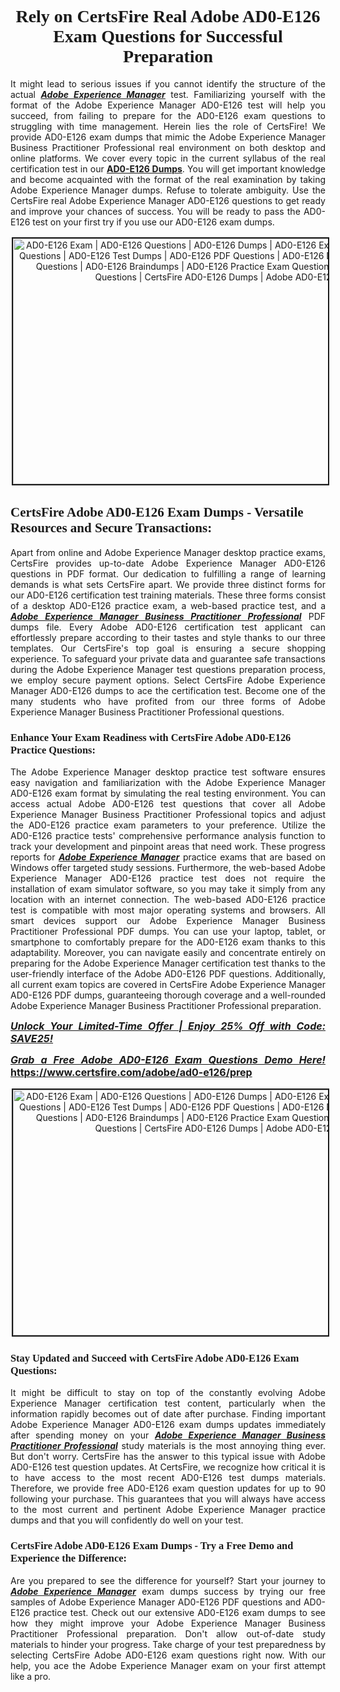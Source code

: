 <h1 style="text-align: center;"><strong><span style="display:block; color:#Black; "><span style="font-family:Tahoma,Times,serif;">Rely on CertsFire Real Adobe AD0-E126 Exam Questions for Successful Preparation</span></span></strong></h1>

<p style="text-align:justify">It might lead to serious issues if you cannot identify the structure of the actual <u><em><strong>Adobe Experience Manager</strong></em></u> test. Familiarizing yourself with the format of the Adobe Experience Manager AD0-E126 test will help you succeed, from failing to prepare for the AD0-E126 exam questions to struggling with time management. Herein lies the role of CertsFire! We provide AD0-E126 exam dumps that mimic the Adobe Experience Manager Business Practitioner Professional real environment on both desktop and online platforms. We cover every topic in the current syllabus of the real certification test in our <strong><a href="https://www.certsfire.com/adobe/ad0-e126/prep">AD0-E126 Dumps</a></strong>. You will get important knowledge and become acquainted with the format of the real examination by taking Adobe Experience Manager dumps. Refuse to tolerate ambiguity. Use the CertsFire real Adobe Experience Manager AD0-E126 questions to get ready and improve your chances of success. You will be ready to pass the AD0-E126 test on your first try if you use our AD0-E126 exam dumps.</p>

<p style="text-align: center;"><img alt="AD0-E126 Exam | AD0-E126 Questions | AD0-E126 Dumps | AD0-E126 Exam Dumps | AD0-E126 Exam Questions | AD0-E126 Test Dumps | AD0-E126 PDF Questions | AD0-E126 Dumps PDF | AD0-E126 Test Questions | AD0-E126 Braindumps | AD0-E126 Practice Exam Questions | AD0-E126 Exam PDF Questions | CertsFire AD0-E126 Dumps | Adobe AD0-E126 Dumps" src="https://i.imgur.com/SYzw28Y.jpeg" style="width: 700px; height: 393px; border-width: 2px; border-style: solid; margin: 2px;" /></p>

<h2><strong><span style="display:block; color:#Black; "><span style="font-family:Tahoma,Times,serif;">CertsFire Adobe AD0-E126 Exam Dumps - Versatile Resources and Secure Transactions:</span></span></strong></h2>

<p style="text-align:justify">Apart from online and Adobe Experience Manager desktop practice exams, CertsFire provides up-to-date Adobe Experience Manager AD0-E126 questions in PDF format. Our dedication to fulfilling a range of learning demands is what sets CertsFire apart. We provide three distinct forms for our AD0-E126 certification test training materials. These three forms consist of a desktop AD0-E126 practice exam, a web-based practice test, and a <u><strong><em>Adobe Experience Manager Business Practitioner Professional</em></strong></u> PDF dumps file. Every Adobe AD0-E126 certification test applicant can effortlessly prepare according to their tastes and style thanks to our three templates. Our CertsFire's top goal is ensuring a secure shopping experience. To safeguard your private data and guarantee safe transactions during the Adobe Experience Manager test questions preparation process, we employ secure payment options. Select CertsFire Adobe Experience Manager AD0-E126 dumps to ace the certification test. Become one of the many students who have profited from our three forms of Adobe Experience Manager Business Practitioner Professional questions.</p>

<h3><strong><span style="display:block; color:#Black; "><span style="font-family:Tahoma,Times,serif;">Enhance Your Exam Readiness with CertsFire Adobe AD0-E126 Practice Questions:</span></span></strong></h3>

<p style="text-align:justify">The Adobe Experience Manager desktop practice test software ensures easy navigation and familiarization with the Adobe Experience Manager AD0-E126 exam format by simulating the real testing environment. You can access actual Adobe AD0-E126 test questions that cover all Adobe Experience Manager Business Practitioner Professional topics and adjust the AD0-E126 practice exam parameters to your preference. Utilize the AD0-E126 practice tests' comprehensive performance analysis function to track your development and pinpoint areas that need work. These progress reports for <u><em><strong>Adobe Experience Manager</strong></em></u> practice exams that are based on Windows offer targeted study sessions. Furthermore, the web-based Adobe Experience Manager AD0-E126 practice test does not require the installation of exam simulator software, so you may take it simply from any location with an internet connection. The web-based AD0-E126 practice test is compatible with most major operating systems and browsers. All smart devices support our Adobe Experience Manager Business Practitioner Professional PDF dumps. You can use your laptop, tablet, or smartphone to comfortably prepare for the AD0-E126 exam thanks to this adaptability. Moreover, you can navigate easily and concentrate entirely on preparing for the Adobe Experience Manager certification test thanks to the user-friendly interface of the Adobe AD0-E126 PDF questions. Additionally, all current exam topics are covered in CertsFire Adobe Experience Manager AD0-E126 PDF dumps, guaranteeing thorough coverage and a well-rounded Adobe Experience Manager Business Practitioner Professional preparation.</p>

<p style="text-align: justify;"><span style="font-size:16px;"><strong><u><em>Unlock Your Limited-Time Offer | Enjoy 25% Off with Code: SAVE25!</em></u></strong></span></p>

<p style="text-align: justify;"><span style="font-size:16px;"><strong><u><em>Grab a Free Adobe AD0-E126 Exam Questions Demo Here! </em></u><a href="https://www.certsfire.com/adobe/ad0-e126/prep">https://www.certsfire.com/adobe/ad0-e126/prep</a></strong></span></p>

<p style="text-align: center;"><img alt="AD0-E126 Exam | AD0-E126 Questions | AD0-E126 Dumps | AD0-E126 Exam Dumps | AD0-E126 Exam Questions | AD0-E126 Test Dumps | AD0-E126 PDF Questions | AD0-E126 Dumps PDF | AD0-E126 Test Questions | AD0-E126 Braindumps | AD0-E126 Practice Exam Questions | AD0-E126 Exam PDF Questions | CertsFire AD0-E126 Dumps | Adobe AD0-E126 Dumps" src="https://i.imgur.com/2YaVQXX.jpeg" style="width: 700px; height: 393px; border-width: 2px; border-style: solid; margin: 2px;" /></p>

<h3><strong><span style="display:block; color:#Black; "><span style="font-family:Tahoma,Times,serif;">Stay Updated and Succeed with CertsFire Adobe AD0-E126 Exam Questions:</span></span></strong></h3>

<p style="text-align:justify">It might be difficult to stay on top of the constantly evolving Adobe Experience Manager certification test content, particularly when the information rapidly becomes out of date after purchase. Finding important Adobe Experience Manager AD0-E126 exam dumps updates immediately after spending money on your <u><em><strong>Adobe Experience Manager Business Practitioner Professional</strong></em></u> study materials is the most annoying thing ever. But don't worry. CertsFire has the answer to this typical issue with Adobe AD0-E126 test question updates. At CertsFire, we recognize how critical it is to have access to the most recent AD0-E126 test dumps materials. Therefore, we provide free AD0-E126 exam question updates for up to 90 following your purchase. This guarantees that you will always have access to the most current and pertinent Adobe Experience Manager practice dumps and that you will confidently do well on your test.</p>

<h3><strong><span style="display:block; color:#Black; "><span style="font-family:Tahoma,Times,serif;">CertsFire Adobe AD0-E126 Exam Dumps - Try a Free Demo and Experience the Difference:</span></span></strong></h3>

<p style="text-align:justify">Are you prepared to see the difference for yourself? Start your journey to <u><em><strong>Adobe Experience Manager</strong></em></u> exam dumps success by trying our free samples of Adobe Experience Manager AD0-E126 PDF questions and AD0-E126 practice test. Check out our extensive AD0-E126 exam dumps to see how they might improve your Adobe Experience Manager Business Practitioner Professional preparation. Don't allow out-of-date study materials to hinder your progress. Take charge of your test preparedness by selecting CertsFire Adobe AD0-E126 exam questions right now. With our help, you ace the Adobe Experience Manager exam on your first attempt like a pro.</p>
